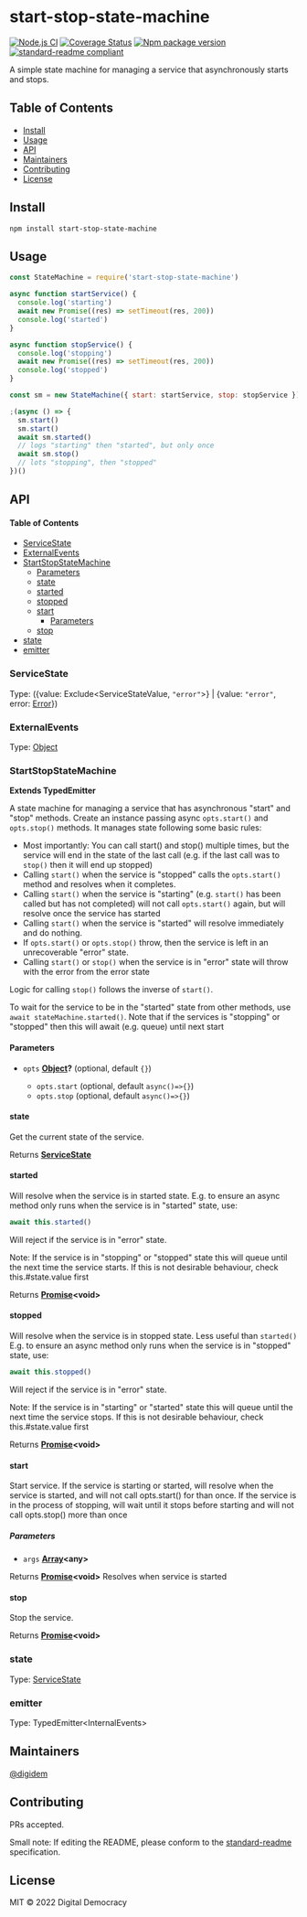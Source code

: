 # start-stop-state-machine

[![Node.js CI](https://github.com/digidem/start-stop-state-machine/workflows/Node.js%20CI/badge.svg)](https://github.com/digidem/start-stop-state-machine/actions/workflows/node.js.yml)
[![Coverage Status](https://coveralls.io/repos/github/digidem/start-stop-state-machine/badge.svg)](https://coveralls.io/github/digidem/start-stop-state-machine)
[![Npm package version](https://img.shields.io/npm/v/start-stop-state-machine)](https://npmjs.com/package/start-stop-state-machine)
[![standard-readme compliant](https://img.shields.io/badge/standard--readme-OK-green.svg?style=flat-square)](https://github.com/RichardLitt/standard-readme)

A simple state machine for managing a service that asynchronously starts and stops.

## Table of Contents

- [Install](#install)
- [Usage](#usage)
- [API](#api)
- [Maintainers](#maintainers)
- [Contributing](#contributing)
- [License](#license)

## Install

    npm install start-stop-state-machine

## Usage

```js
const StateMachine = require('start-stop-state-machine')

async function startService() {
  console.log('starting')
  await new Promise((res) => setTimeout(res, 200))
  console.log('started')
}

async function stopService() {
  console.log('stopping')
  await new Promise((res) => setTimeout(res, 200))
  console.log('stopped')
}

const sm = new StateMachine({ start: startService, stop: stopService })

;(async () => {
  sm.start()
  sm.start()
  await sm.started()
  // logs "starting" then "started", but only once
  await sm.stop()
  // lots "stopping", then "stopped"
})()
```

## API

<!-- Generated by documentation.js. Update this documentation by updating the source code. -->

#### Table of Contents

- [ServiceState](#servicestate)
- [ExternalEvents](#externalevents)
- [StartStopStateMachine](#startstopstatemachine)
  - [Parameters](#parameters)
  - [state](#state)
  - [started](#started)
  - [stopped](#stopped)
  - [start](#start)
    - [Parameters](#parameters-1)
  - [stop](#stop)
- [state](#state-1)
- [emitter](#emitter)

### ServiceState

Type: ({value: Exclude\<ServiceStateValue, `"error"`>} | {value: `"error"`, error: [Error](https://developer.mozilla.org/docs/Web/JavaScript/Reference/Global_Objects/Error)})

### ExternalEvents

Type: [Object](https://developer.mozilla.org/docs/Web/JavaScript/Reference/Global_Objects/Object)

### StartStopStateMachine

**Extends TypedEmitter**

A state machine for managing a service that has asynchronous "start" and
"stop" methods. Create an instance passing async `opts.start()` and
`opts.stop()` methods. It manages state following some basic rules:

- Most importantly: You can call start() and stop() multiple times, but the
  service will end in the state of the last call (e.g. if the last call was
  to `stop()` then it will end up stopped)
- Calling `start()` when the service is "stopped" calls the `opts.start()` method
  and resolves when it completes.
- Calling `start()` when the service is "starting" (e.g. `start()` has been
  called but has not completed) will not call `opts.start()` again, but will
  resolve once the service has started
- Calling `start()` when the service is "started" will resolve immediately
  and do nothing.
- If `opts.start()` or `opts.stop()` throw, then the service is left in an
  unrecoverable "error" state.
- Calling `start()` or `stop()` when the service is in "error" state will
  throw with the error from the error state

Logic for calling `stop()` follows the inverse of `start()`.

To wait for the service to be in the "started" state from other methods, use
`await stateMachine.started()`. Note that if the services is "stopping" or
"stopped" then this will await (e.g. queue) until next start

#### Parameters

- `opts` **[Object](https://developer.mozilla.org/docs/Web/JavaScript/Reference/Global_Objects/Object)?** (optional, default `{}`)

  - `opts.start` (optional, default `async()=>{}`)
  - `opts.stop` (optional, default `async()=>{}`)

#### state

Get the current state of the service.

Returns **[ServiceState](#servicestate)**

#### started

Will resolve when the service is in started state. E.g. to ensure an async
method only runs when the service is in "started" state, use:

```js
await this.started()
```

Will reject if the service is in "error" state.

Note: If the service is in "stopping" or "stopped" state this will queue
until the next time the service starts. If this is not desirable behaviour,
check this.#state.value first

Returns **[Promise](https://developer.mozilla.org/docs/Web/JavaScript/Reference/Global_Objects/Promise)\<void>**

#### stopped

Will resolve when the service is in stopped state. Less useful than
`started()` E.g. to ensure an async method only runs when the service is in
"stopped" state, use:

```js
await this.stopped()
```

Will reject if the service is in "error" state.

Note: If the service is in "starting" or "started" state this will queue
until the next time the service stops. If this is not desirable behaviour,
check this.#state.value first

Returns **[Promise](https://developer.mozilla.org/docs/Web/JavaScript/Reference/Global_Objects/Promise)\<void>**

#### start

Start service. If the service is starting or started, will resolve when the
service is started, and will not call opts.start() for than once. If the
service is in the process of stopping, will wait until it stops before
starting and will not call opts.stop() more than once

##### Parameters

- `args` **[Array](https://developer.mozilla.org/docs/Web/JavaScript/Reference/Global_Objects/Array)\<any>**

Returns **[Promise](https://developer.mozilla.org/docs/Web/JavaScript/Reference/Global_Objects/Promise)\<void>** Resolves when service is started

#### stop

Stop the service.

Returns **[Promise](https://developer.mozilla.org/docs/Web/JavaScript/Reference/Global_Objects/Promise)\<void>**

### state

Type: [ServiceState](#servicestate)

### emitter

Type: TypedEmitter\<InternalEvents>

## Maintainers

[@digidem](https://github.com/digidem)

## Contributing

PRs accepted.

Small note: If editing the README, please conform to the [standard-readme](https://github.com/RichardLitt/standard-readme) specification.

## License

MIT © 2022 Digital Democracy
